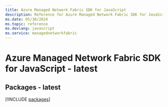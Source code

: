 ```yaml
---
title: Azure Managed Network Fabric SDK for JavaScript
description: Reference for Azure Managed Network Fabric SDK for JavaScript
ms.date: 05/30/2024
ms.topic: reference
ms.devlang: javascript
ms.service: managednetworkfabric
---
```

# Azure Managed Network Fabric SDK for JavaScript - latest
## Packages - latest
[!INCLUDE [packages](managed-network-fabric-index.md)]